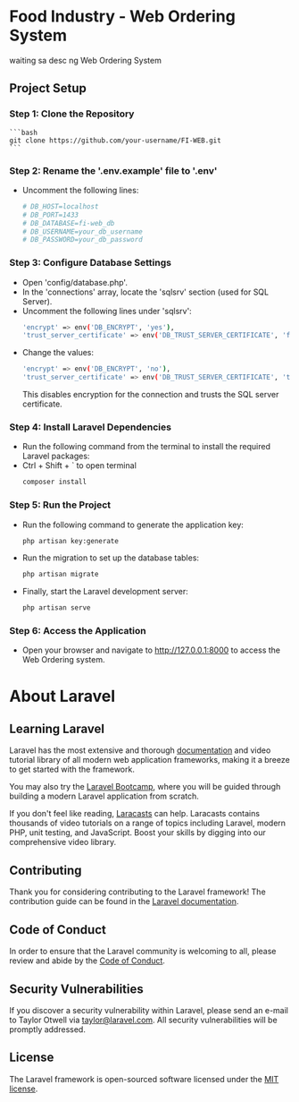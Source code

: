 # Food Industry - Web Ordering System
waiting sa desc ng Web Ordering System

## Project Setup
### Step 1: Clone the Repository
    ```bash
    git clone https://github.com/your-username/FI-WEB.git
    ```
### Step 2: Rename the '.env.example' file to '.env'
- Uncomment the following lines:
    ```bash
    # DB_HOST=localhost             
    # DB_PORT=1433                  
    # DB_DATABASE=fi-web_db         
    # DB_USERNAME=your_db_username  
    # DB_PASSWORD=your_db_password  
    ```
### Step 3: Configure Database Settings
- Open 'config/database.php'.
- In the 'connections' array, locate the 'sqlsrv' section (used for SQL Server).
- Uncomment the following lines under 'sqlsrv':
    ```bash
    'encrypt' => env('DB_ENCRYPT', 'yes'),
    'trust_server_certificate' => env('DB_TRUST_SERVER_CERTIFICATE', 'false'),
    ```
- Change the values:
    ```bash
    'encrypt' => env('DB_ENCRYPT', 'no'),
    'trust_server_certificate' => env('DB_TRUST_SERVER_CERTIFICATE', 'true'),
    ```
    This disables encryption for the connection and trusts the SQL server certificate.
### Step 4: Install Laravel Dependencies
- Run the following command from the terminal to install the required Laravel packages:
- Ctrl + Shift + ` to open terminal
    ```bash
    composer install
    ```
### Step 5: Run the Project
- Run the following command to generate the application key:
    ```bash
    php artisan key:generate
    ```
- Run the migration to set up the database tables:
    ```bash
    php artisan migrate
    ```
- Finally, start the Laravel development server:
    ```bash
    php artisan serve
    ```
### Step 6: Access the Application
- Open your browser and navigate to http://127.0.0.1:8000 to access the Web Ordering system.

# About Laravel
## Learning Laravel

Laravel has the most extensive and thorough [documentation](https://laravel.com/docs) and video tutorial library of all modern web application frameworks, making it a breeze to get started with the framework.

You may also try the [Laravel Bootcamp](https://bootcamp.laravel.com), where you will be guided through building a modern Laravel application from scratch.

If you don't feel like reading, [Laracasts](https://laracasts.com) can help. Laracasts contains thousands of video tutorials on a range of topics including Laravel, modern PHP, unit testing, and JavaScript. Boost your skills by digging into our comprehensive video library.

## Contributing

Thank you for considering contributing to the Laravel framework! The contribution guide can be found in the [Laravel documentation](https://laravel.com/docs/contributions).

## Code of Conduct

In order to ensure that the Laravel community is welcoming to all, please review and abide by the [Code of Conduct](https://laravel.com/docs/contributions#code-of-conduct).

## Security Vulnerabilities

If you discover a security vulnerability within Laravel, please send an e-mail to Taylor Otwell via [taylor@laravel.com](mailto:taylor@laravel.com). All security vulnerabilities will be promptly addressed.

## License

The Laravel framework is open-sourced software licensed under the [MIT license](https://opensource.org/licenses/MIT).
